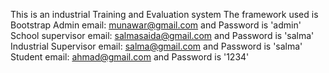 This is an industrial Training and Evaluation system
The framework used is Bootstrap
Admin email: munawar@gmail.com and Password is 'admin'
School supervisor email: salmasaida@gmail.com and Password is 'salma'
Industrial Supervisor email: salma@gmail.com and Password is 'salma'
Student email: ahmad@gmail.com and Password is '1234'

